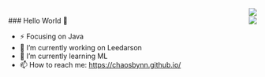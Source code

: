 <!--
**ChaoSBYNN/ChaoSBYNN** is a ✨ _special_ ✨ repository because its `README.md` (this file) appears on your GitHub profile.

Here are some ideas to get you started:

- 🔭 I’m currently working on ...
- 🌱 I’m currently learning ...
- 👯 I’m looking to collaborate on ...
- 🤔 I’m looking for help with ...
- 💬 Ask me about ...
- 📫 How to reach me: ...
- 😄 Pronouns: ...
- ⚡ Fun fact: ...
-->
<a href="https://github.com/ChaoSBYNN">
<img align="right" src="https://github-readme-stats.vercel.app/api?username=ChaoSBYNN&show_icons=true&icon_color=CE1D2D&text_color=718096&bg_color=ffffff&hide_title=true" />
  <br>
<img align="right" src="https://github-readme-stats.vercel.app/api/top-langs/?username=ChaoSBYNN&hide_title=true&hide_border=true&layout=compact&hide=plsql,html,css&langs_count=12&icon_color=CE1D2D&text_color=718096&bg_color=ffffff&hide_title=true" />
</a>
### Hello World 👋

- ⚡ Focusing on Java
- 🔭 I’m currently working on Leedarson
- 🌱 I’m currently learning ML
- 📫 How to reach me: https://chaosbynn.github.io/

